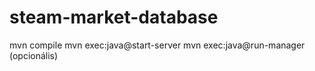# steam-market-database

mvn compile
mvn exec:java@start-server
mvn exec:java@run-manager (opcionális)
